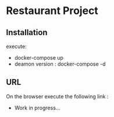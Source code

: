 # Restaurant Project 
## Installation 
execute:  <br /> 
- docker-compose up <br /> 
- deamon version : docker-compose -d <br /> 

## URL  
On the browser execute the following link :  <br /> 
- Work in progress... <br /> 
